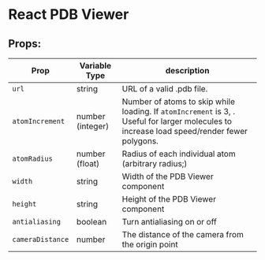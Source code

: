 # React PDB Viewer

## Props:
Prop | Variable Type | description
------------ | ------------- | ------------- 
`url` | string | URL of a valid .pdb file.
`atomIncrement` | number (integer) | Number of atoms to skip while loading. If `atomIncrement` is 3, . Useful for larger molecules to increase load speed/render fewer polygons.
`atomRadius` | number (float) | Radius of each individual atom (arbitrary radius;)
`width` | string | Width of the PDB Viewer component
`height` | string | Height of the PDB Viewer component
`antialiasing` | boolean | Turn antialiasing on or off
`cameraDistance` | number | The distance of the camera from the origin point